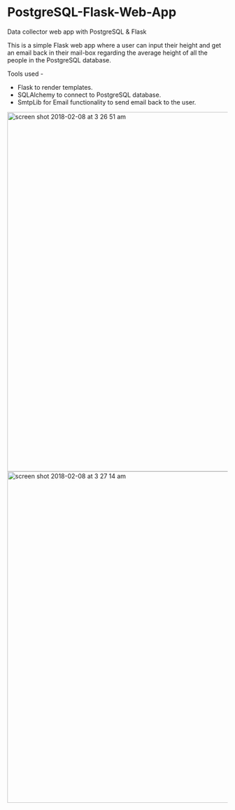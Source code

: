 # PostgreSQL-Flask-Web-App
Data collector web app with PostgreSQL &amp; Flask

This is a simple Flask web app where a user can input their height and get an email back in their mail-box regarding the average height of all the people in the PostgreSQL database.

Tools used - 

- Flask to render templates.
- SQLAlchemy to connect to PostgreSQL database.
- SmtpLib for Email functionality to send email back to the user.


<img width="820" alt="screen shot 2018-02-08 at 3 26 51 am" src="https://user-images.githubusercontent.com/15065529/35944312-fa7022aa-0c81-11e8-90ac-32d5cb5f67ca.png">


<img width="756" alt="screen shot 2018-02-08 at 3 27 14 am" src="https://user-images.githubusercontent.com/15065529/35944304-f2431998-0c81-11e8-82fc-249a5198be19.png">



